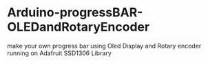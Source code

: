 # Arduino-progressBAR-OLEDandRotaryEncoder
make your own progress bar using Oled Display and Rotary encoder running on Adafruit SSD1306 Library

